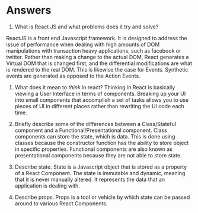 # Answers

1.  What is React JS and what problems does it try and solve?

ReactJS is a front end Javascript framework.  It is designed to address the issue of performance when dealing with high amounts of DOM manipulations with transaction heavy applications, such as facebook or twitter. Rather than making a change to the actual DOM, React generates a Virtual DOM that is changed first, and the differential modifications are what is rendered to the real DOM.  This is likewise the case for Events.  Synthetic events are generated as opposed to the Action Events.

1.  What does it mean to _think_ in react?
    Thinking in React is basically viewing a User Interface in terms of components.  Breaking up your UI into small components that accomplish a set of tasks allows you to use pieces of UI in different places rather than rewriting the UI code each time.  

1.  Briefly describe some of the differences between a Class/Stateful component and a Functional/Presentational component.
    Class components can store the state, which is data.  This is done using classes because the constructor function has the ability to store object in specific properties.  Functional components are also known as presentational components because they are not able to store state.


1.  Describe state.
State is a Javascript object that is stored as a property of a React Component.  The state is immutable and dynamic, meaning that it is never manually altered.  It represents the data that an application is dealing with.  

1.  Describe props.
Props is a tool or vehicle by which state can be passed around to various React Components.  
